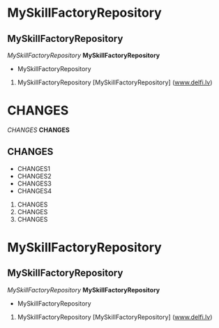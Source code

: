 # MySkillFactoryRepository
## MySkillFactoryRepository
*MySkillFactoryRepository*
**MySkillFactoryRepository**
* MySkillFactoryRepository
1. MySkillFactoryRepository [MySkillFactoryRepository] (www.delfi.lv)

# CHANGES
*CHANGES*
**CHANGES**
## CHANGES
* CHANGES1
* CHANGES2
* CHANGES3
* CHANGES4
1. CHANGES
2. CHANGES
3. CHANGES

# MySkillFactoryRepository
## MySkillFactoryRepository
*MySkillFactoryRepository*
**MySkillFactoryRepository**
* MySkillFactoryRepository
1. MySkillFactoryRepository [MySkillFactoryRepository] (www.delfi.lv)

